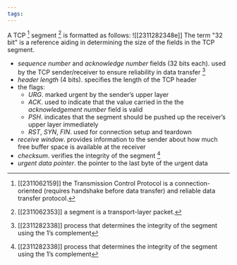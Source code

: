 ```yaml
---
tags:
---
```

A TCP [^1] segment [^2] is formatted as follows:
![[2311282348e]] The term "32 bit" is a reference aiding in determining the size of the fields in the TCP segment.
-  *sequence number* and *acknowledge number* fields (32 bits each). used by the TCP sender/receiver to ensure reliability in data transfer [^3]
- *header length* (4 bits). specifies the length of the TCP header
- the flags:
	- *URG*. marked urgent by the sender’s upper layer
	- *ACK*. used to indicate that the value carried in the the *acknowledgement number* field is valid
	- *PSH*. indicates that the segment should be pushed up the receiver’s upper layer immediately
	- *RST*, *SYN*, *FIN*. used for connection setup and teardown 
 - *receive window*. provides information to the sender about how much free buffer space is available at the receiver
 - *checksum*. verifies the integrity of the segment [^3]
 - *urgent data pointer*. the pointer to the last byte of the urgent data

[^1]: [[2311062159]] the Transmission Control Protocol is a connection-oriented (requires handshake before data transfer) and reliable data transfer protocol.
[^2]: [[2311062353]] a segment is a transport-layer packet.
[^3]: [[2311282338]] process that determines the integrity of the segment using the 1’s complement
[^4]: [[2311292101]] the sequence number acts as a counter for how many bytes have been transmitted by the sender; similarly, the acknowledgemen